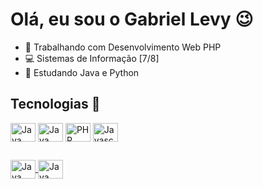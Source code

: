 # Olá, eu sou o Gabriel Levy 😉
- 🔭 Trabalhando com Desenvolvimento Web PHP
- 💻 Sistemas de Informação [7/8]
- 🌱 Estudando Java e Python

## Tecnologias 💪
<div style="display:inline_block">
  <img align="center" alt="Java" height="30" width="40" src="https://cdn.jsdelivr.net/gh/devicons/devicon/icons/java/java-original.svg" />
  <img align="center" alt="Java" height="30" width="40" src="https://cdn.jsdelivr.net/gh/devicons/devicon@latest/icons/python/python-original.svg" />
  <img align="center" alt="PHP" height="30" width="40" src="https://cdn.jsdelivr.net/gh/devicons/devicon/icons/php/php-original.svg" />
  <img align="center" alt="Javascript" height="30" width="40" src="https://cdn.jsdelivr.net/gh/devicons/devicon/icons/javascript/javascript-original.svg" />
</div>

##
<div>
  <a href="https://www.linkedin.com/in/gaabriellevy" rel="nofollow">
    <img align="center" alt="Java" height="30" width="40" src="https://cdn.jsdelivr.net/gh/devicons/devicon@latest/icons/linkedin/linkedin-original.svg" />
  </a>
  <a href="mailto:levygabriel11@gmail.com">
      <img align="center" alt="Java" height="30" width="40" src="https://github.com/user-attachments/assets/6382feb9-bebc-4b19-8d7f-0315a81cc54c" />
  </a>
</div>
